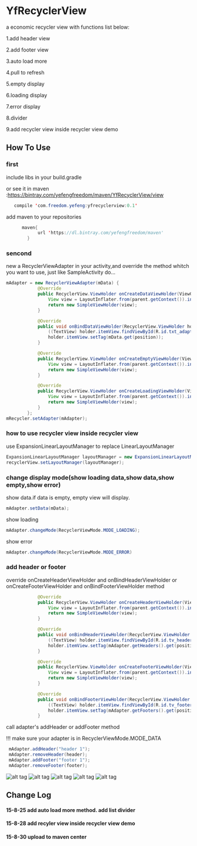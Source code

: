 # YfRecyclerView
a economic recycler view with functions list below:

1.add header view

2.add footer view

3.auto load more

4.pull to refresh

5.empty display

6.loading display

7.error display

8.divider

9.add recycler view inside recycler view demo

## How To Use

### first

include libs in your build.gradle

or see it in maven :https://bintray.com/yefengfreedom/maven/YfRecyclerView/view

```Java
   compile 'com.freedom.yefeng:yfrecyclerview:0.1'
```

add maven to your repositories

```Java
      maven{
            url 'https://dl.bintray.com/yefengfreedom/maven'
        }
```

### sencond
new a RecyclerViewAdapter in your activity,and override the method whitch you want to use, just like SampleActivity do...

```Java
mAdapter = new RecyclerViewAdapter(mData) {
            @Override
            public RecyclerView.ViewHolder onCreateDataViewHolder(ViewGroup parent) {
                View view = LayoutInflater.from(parent.getContext()).inflate(R.layout.adapter_item, parent, false);
                return new SimpleViewHolder(view);
            }

            @Override
            public void onBindDataViewHolder(RecyclerView.ViewHolder holder, int position) {
                ((TextView) holder.itemView.findViewById(R.id.txt_adapter_item)).setText((String) mData.get(position) + " page is " + mCurrentPage);
                holder.itemView.setTag(mData.get(position));
            }

            @Override
            public RecyclerView.ViewHolder onCreateEmptyViewHolder(ViewGroup parent) {
                View view = LayoutInflater.from(parent.getContext()).inflate(R.layout.view_empty_material, parent, false);
                return new SimpleViewHolder(view);
            }

            @Override
            public RecyclerView.ViewHolder onCreateLoadingViewHolder(ViewGroup parent) {
                View view = LayoutInflater.from(parent.getContext()).inflate(R.layout.view_loading_material, parent, false);
                return new SimpleViewHolder(view);
            }
        };
mRecycler.setAdapter(mAdapter);
```

### how to use recycler view inside recycler view

use ExpansionLinearLayoutManager to replace LinearLayoutManager

```Java
ExpansionLinearLayoutManager layoutManager = new ExpansionLinearLayoutManager(getApplicationContext(), LinearLayoutManager.VERTICAL, false);
recyclerView.setLayoutManager(layoutManager);
```

### change display mode(show loading data,show data,show empty,show error)

show data.if data is empty, empty view will display.

```Java
mAdapter.setData(mData);
```

show loading

```Java
mAdapter.changeMode(RecyclerViewMode.MODE_LOADING);
```

show error

```Java
mAdapter.changeMode(RecyclerViewMode.MODE_ERROR)
```

### add header or footer

override onCreateHeaderViewHolder and onBindHeaderViewHolder or onCreateFooterViewHolder and onBindFooterViewHolder method

```Java
            @Override
            public RecyclerView.ViewHolder onCreateHeaderViewHolder(ViewGroup parent) {
                View view = LayoutInflater.from(parent.getContext()).inflate(R.layout.view_header1, parent, false);
                return new SimpleViewHolder(view);
            }

            @Override
            public void onBindHeaderViewHolder(RecyclerView.ViewHolder holder, int position) {
                ((TextView) holder.itemView.findViewById(R.id.tv_header)).setText(mAdapter.getHeaders().get(position).toString());
                holder.itemView.setTag(mAdapter.getHeaders().get(position).toString());
            }

            @Override
            public RecyclerView.ViewHolder onCreateFooterViewHolder(ViewGroup parent) {
                View view = LayoutInflater.from(parent.getContext()).inflate(R.layout.view_footer1, parent, false);
                return new SimpleViewHolder(view);
            }

            @Override
            public void onBindFooterViewHolder(RecyclerView.ViewHolder holder, int position) {
                ((TextView) holder.itemView.findViewById(R.id.tv_footer)).setText(mAdapter.getFooters().get(position).toString());
                holder.itemView.setTag(mAdapter.getFooters().get(position).toString());
            }
```

call adapter's addHeader or addFooter method
 
!!! make sure your adapter is in RecyclerViewMode.MODE_DATA

```Java
 mAdapter.addHeader("header 1");
 mAdapter.removeHeader(header);
 mAdapter.addFooter("footer 1");
 mAdapter.removeFooter(footer);
```


![alt tag](https://github.com/yefengfreedom/RecyclerViewWithHeaderFooterLoadingEmptyViewErrorView/blob/master/preview/6.png)
![alt tag](https://github.com/yefengfreedom/RecyclerViewWithHeaderFooterLoadingEmptyViewErrorView/blob/master/preview/1.png)
![alt tag](https://github.com/yefengfreedom/RecyclerViewWithHeaderFooterLoadingEmptyViewErrorView/blob/master/preview/3.png)
![alt tag](https://github.com/yefengfreedom/RecyclerViewWithHeaderFooterLoadingEmptyViewErrorView/blob/master/preview/4.png)
![alt tag](https://github.com/yefengfreedom/RecyclerViewWithHeaderFooterLoadingEmptyViewErrorView/blob/master/preview/5.png)

## Change Log
#### 15-8-25  add auto load more method.  add list divider

#### 15-8-28  add recyler view inside recycler view demo

#### 15-8-30  upload to maven center

